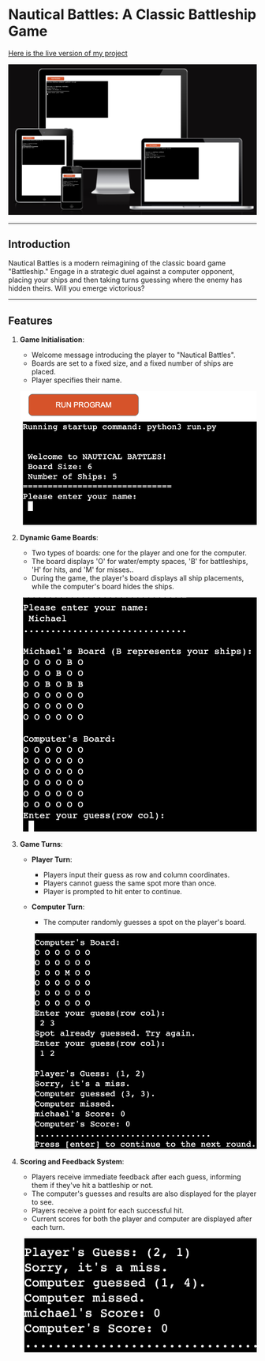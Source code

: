 # **Nautical Battles**: A Classic Battleship Game

[Here is the live version of my project](https://nautical-battles-d6d9e6d6cff7.herokuapp.com/)

![Screenshot of my project](assets.py/images/battleship-p3.png)

---
## **Introduction**
Nautical Battles is a modern reimagining of the classic board game "Battleship." Engage in a strategic duel against a computer opponent, placing your ships and then taking turns guessing where the enemy has hidden theirs. Will you emerge victorious?

---
## **Features**
1. **Game Initialisation**:
    - Welcome message introducing the player to "Nautical Battles". 
    - Boards are set to a fixed size, and a fixed number of ships are placed.
    - Player specifies their name.

    ![screenshot of Game Initialisation](assets.py/images/game-initialisation.png)

2. **Dynamic Game Boards**:
    - Two types of boards: one for the player and one for the computer.
    - The board displays 'O' for water/empty spaces, 'B' for battleships, 'H' for hits, and 'M' for misses..
    - During the game, the player's board displays all ship placements, while the computer's board hides the ships.

    ![screenshot of dynamic board](assets.py/images/dynamic-board.png)

3. **Game Turns**:
    - **Player Turn**:
        - Players input their guess as row and column coordinates.
        - Players cannot guess the same spot more than once.
        - Player is prompted to hit enter to continue.
    - **Computer Turn**:
        - The computer randomly guesses a spot on the player's board.

        ![screenshot of game turns](assets.py/images/game-turns.png)

4. **Scoring and Feedback System**:
    - Players receive immediate feedback after each guess, informing them if they've hit a battleship or not.
    - The computer's guesses and results are also displayed for the player to see.
    - Players receive a point for each successful hit.
    - Current scores for both the player and computer are displayed after each turn.

    ![screenshot of feedback](assets.py/images/feedback-scores.png)